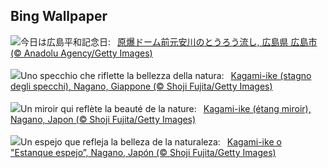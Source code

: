 ## Bing Wallpaper
![](https://www.bing.com/th?id=OHR.HiroshimaPeace2023_JA-JP0775364620_UHD.jpg&w=1000)今日は広島平和記念日:&nbsp;&ensp;[原爆ドーム前元安川のとうろう流し, 広島県 広島市 (© Anadolu Agency/Getty Images)](https://www.bing.com/th?id=OHR.HiroshimaPeace2023_JA-JP0775364620_UHD.jpg)
<br><br/>
![](https://www.bing.com/th?id=OHR.NaganoPond_IT-IT2333262550_UHD.jpg&w=1000)Uno specchio che riflette la bellezza della natura:&nbsp;&ensp;[Kagami-ike (stagno degli specchi), Nagano, Giappone (© Shoji Fujita/Getty Images)](https://www.bing.com/th?id=OHR.NaganoPond_IT-IT2333262550_UHD.jpg)
<br><br/>
![](https://www.bing.com/th?id=OHR.NaganoPond_FR-FR1287961189_UHD.jpg&w=1000)Un miroir qui reflète la beauté de la nature:&nbsp;&ensp;[Kagami-ike (étang miroir), Nagano, Japon (© Shoji Fujita/Getty Images)](https://www.bing.com/th?id=OHR.NaganoPond_FR-FR1287961189_UHD.jpg)
<br><br/>
![](https://www.bing.com/th?id=OHR.NaganoPond_ES-ES5655396958_UHD.jpg&w=1000)Un espejo que refleja la belleza de la naturaleza:&nbsp;&ensp;[Kagami-ike o "Estanque espejo”, Nagano, Japón (© Shoji Fujita/Getty Images)](https://www.bing.com/th?id=OHR.NaganoPond_ES-ES5655396958_UHD.jpg)
<br><br/>
